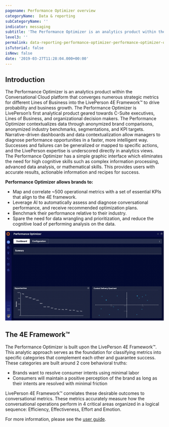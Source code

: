 ```yaml
---
pagename: Performance Optimizer overview
categoryName:  Data & reporting
subCategoryName: ''
indicator: messaging
subtitle: 'The Performance Optimizer is an analytics product within the Conversational Cloud platform'
level3: ''
permalink: data-reporting-performance-optimizer-performance-optimizer-overview.html
isTutorial: false
isNew: false
date: '2019-03-27T11:28:04.000+00:00'
---
```


## Introduction

The Performance Optimizer is an analytics product within the Conversational Cloud platform that converges numerous strategic metrics for different Lines of Business into the LivePerson 4E Framework™ to drive probability and business growth. The Performance Optimizer is LivePerson’s first analytical product geared towards C-Suite executives, Lines of Business, and organizational decision makers. 
The Performance Optimizer contextualizes data through anonymized brand comparisons, anonymized industry benchmarks, segmentations, and KPI targets. Narrative-driven dashboards and data contextualization allow managers to diagnose performance opportunities in a faster, more intelligent way. Successes and failures can be generalized or mapped to specific actions, and the LivePerson expertise is underscored directly in analytics views.  
The Performance Optimizer has a simple graphic interface which eliminates the need for high cognitive skills such as complex information processing, advanced data analysis, or mathematical skills. This provides users with accurate results, actionable information and recipes for success.

**Performance Optimizer allows brands to:** 
* Map and correlate ~500 operational metrics with a set of essential KPIs that align to the 4E framework. 
* Leverage AI to automatically assess and diagnose conversational performance, and receive recommended optimization plans.
* Benchmark their performance relative to their industry.
* Spare the need for data wrangling and prioritization, and reduce the cognitive load of performing analysis on the data. 
 
![](img/PO-whatsnew.gif)

## The 4E Framework™
The Performance Optimizer is built upon the LivePerson 4E Framework™.  This analytic approach serves as the foundation for classifying metrics into specific categories that complement each other and guarantee success. These categories are built around 2 core behavioral truths:
* Brands want to resolve consumer intents using minimal labor
* Consumers will maintain a positive perception of the brand as long as their intents are resolved with minimal friction

LivePerson 4E Framework™ correlates these desirable outcomes to conversational metrics. These metrics accurately measure how the conversational operations perform in 4 critical areas organized in a logical sequence: Efficiency, Effectiveness, Effort and Emotion.  

For more information, please see the [user guide](data-reporting-performance-optimizer-performance-optimizer-user-guide.html).
